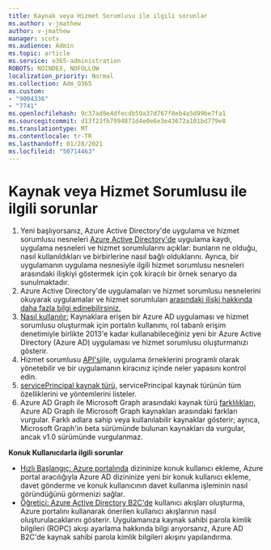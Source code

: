 ```yaml
---
title: Kaynak veya Hizmet Sorumlusu ile ilgili sorunlar
ms.author: v-jmathew
author: v-jmathew
manager: scotv
ms.audience: Admin
ms.topic: article
ms.service: o365-administration
ROBOTS: NOINDEX, NOFOLLOW
localization_priority: Normal
ms.collection: Adm_O365
ms.custom:
- "9004336"
- "7741"
ms.openlocfilehash: 9c37ad8e4dfecdb59a37d767f8eb4a5d99be7fa1
ms.sourcegitcommit: d13f23fb7994871d4e0e6e3e43672a101bd779e8
ms.translationtype: MT
ms.contentlocale: tr-TR
ms.lasthandoff: 01/28/2021
ms.locfileid: "50714463"
---
```

# <a name="issues-with-a-resource-or-service-principal"></a>Kaynak veya Hizmet Sorumlusu ile ilgili sorunlar

1. Yeni başlıyorsanız, Azure Active Directory'de uygulama ve hizmet sorumlusu nesneleri [Azure Active Directory'de](https://docs.microsoft.com/azure/active-directory/develop/app-objects-and-service-principals) uygulama kaydı, uygulama nesneleri ve hizmet sorumlularını açıklar: bunların ne olduğu, nasıl kullanıldıkları ve birbirlerine nasıl bağlı olduklarını. Ayrıca, bir uygulamanın uygulama nesnesiyle ilgili hizmet sorumlusu nesneleri arasındaki ilişkiyi göstermek için çok kiracılı bir örnek senaryo da sunulmaktadır.
2. Azure Active Directory'de uygulamaları ve hizmet sorumlusu nesnelerini okuyarak uygulamalar ve hizmet sorumluları [arasındaki ilişki hakkında daha fazla bilgi edinebilirsiniz.](https://docs.microsoft.com/azure/active-directory/develop/app-objects-and-service-principals)
3. [Nasıl kullanılır:](https://docs.microsoft.com/azure/active-directory/develop/howto-create-service-principal-portal) Kaynaklara erişen bir Azure AD uygulaması ve hizmet sorumlusu oluşturmak için portalın kullanımı, rol tabanlı erişim denetimiyle birlikte 2013'e kadar kullanabileceğiniz yeni bir Azure Active Directory (Azure AD) uygulaması ve hizmet sorumlusu oluşturmanızı gösterir.
4. Hizmet sorumlusu [API'si](https://docs.microsoft.com/graph/api/resources/serviceprincipal)ile, uygulama örneklerini programlı olarak yönetebilir ve bir uygulamanın kiracınız içinde neler yapasını kontrol edin.
5. [servicePrincipal kaynak türü,](https://docs.microsoft.com/graph/api/resources/serviceprincipal) servicePrincipal kaynak türünün tüm özelliklerini ve yöntemlerini listeler.
6. Azure AD Graph ile Microsoft Graph arasındaki kaynak türü [farklılıkları,](https://docs.microsoft.com/graph/migrate-azure-ad-graph-resource-differences) Azure AD Graph ile Microsoft Graph kaynakları arasındaki farkları vurgular. Farklı adlara sahip veya kullanılabilir kaynaklar gösterir; ayrıca, Microsoft Graph'in beta sürümünde bulunan kaynakları da vurgular, ancak v1.0 sürümünde vurgulanmaz.

**Konuk Kullanıcılarla ilgili sorunlar**

- [Hızlı Başlangıç: Azure portalında](https://docs.microsoft.com/azure/active-directory/external-identities/b2b-quickstart-add-guest-users-portal#prerequisites) dizininize konuk kullanıcı ekleme, Azure portal aracılığıyla Azure AD dizininize yeni bir konuk kullanıcı ekleme, davet gönderme ve konuk kullanıcının davet kullanma işleminin nasıl göründüğünü görmenizi sağlar.
- [Öğretici: Azure Active Directory B2C'de](https://docs.microsoft.com/azure/active-directory-b2c/tutorial-create-user-flows) kullanıcı akışları oluşturma, Azure portalını kullanarak önerilen kullanıcı akışlarının nasıl oluşturulacaklarını gösterir. Uygulamanıza kaynak sahibi parola kimlik bilgileri (ROPC) akışı ayarlama hakkında bilgi arıyorsanız, Azure AD B2C'de kaynak sahibi parola kimlik bilgileri akışını yapılandırma.
